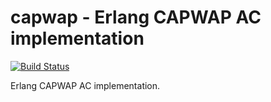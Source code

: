 capwap - Erlang CAPWAP AC implementation
========================================
[![Build Status](https://travis-ci.org/travelping/capwap.svg?branch=master)](https://travis-ci.org/travelping/capwap)

Erlang CAPWAP AC implementation.
